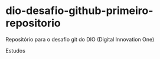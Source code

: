 # dio-desafio-github-primeiro-repositorio
Repositório para o desafio git do DIO (Digital Innovation One)

Estudos

